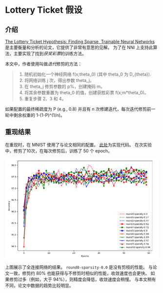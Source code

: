 Lottery Ticket 假设
===

## 介绍

[The Lottery Ticket Hypothesis: Finding Sparse, Trainable Neural Networks](https://arxiv.org/abs/1803.03635) 是主要衡量和分析的论文，它提供了非常有意思的见解。 为了在 NNI 上支持此算法，主要实现了找到*获奖彩票*的训练方法。

本文中，作者使用叫做*迭代*修剪的方法：
> 1. 随机初始化一个神经网络 f(x;theta_0) (其中 theta_0 为 D_{theta}).
> 2. 将网络训练 j 次，得出参数 theta_j。
> 3. 在 theta_j 修剪参数的 p%，创建掩码 m。
> 4. 将其余参数重置为 theta_0 的值，创建获胜彩票 f(x;m*theta_0)。
> 5. 重复步骤 2、3 和 4。

如果配置的最终稀疏度为 P (e.g., 0.8) 并且有 n 次修建迭代，每次迭代修剪前一轮中剩余权重的 1-(1-P)^(1/n)。

## 重现结果

在重现时，在 MNIST 使用了与论文相同的配置。 [此处](https://github.com/microsoft/nni/tree/master/examples/model_compress/lottery_torch_mnist_fc.py)为实现代码。 在次实验中，修剪了10次，在每次修剪后，训练了 50 个 epoch。

![](../../img/lottery_ticket_mnist_fc.png)

上图展示了全连接网络的结果。 `round0-sparsity-0.0` 是没有剪枝的性能。 与论文一致，修剪约 80% 也能获得与不修剪时相似的性能，收敛速度也会更快。 如果修剪过多（例如，大于 94%），则精度会降低，收敛速度会稍慢。 与本文稍有不同，论文中数据的趋势比较明显。
